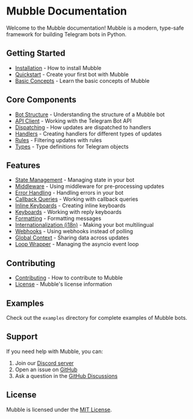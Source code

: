# Mubble Documentation

Welcome to the Mubble documentation! Mubble is a modern, type-safe framework for building Telegram bots in Python.

## Getting Started

- [Installation](installation.md) - How to install Mubble
- [Quickstart](quickstart.md) - Create your first bot with Mubble
- [Basic Concepts](basic-concepts.md) - Learn the basic concepts of Mubble

## Core Components

- [Bot Structure](bot-structure.md) - Understanding the structure of a Mubble bot
- [API Client](api-client.md) - Working with the Telegram Bot API
- [Dispatching](dispatching.md) - How updates are dispatched to handlers
- [Handlers](handlers.md) - Creating handlers for different types of updates
- [Rules](rules.md) - Filtering updates with rules
- [Types](types.md) - Type definitions for Telegram objects

## Features

- [State Management](state-management.md) - Managing state in your bot
- [Middleware](middleware.md) - Using middleware for pre-processing updates
- [Error Handling](error-handling.md) - Handling errors in your bot
- [Callback Queries](callback-queries.md) - Working with callback queries
- [Inline Keyboards](inline-keyboards.md) - Creating inline keyboards
- [Keyboards](keyboards.md) - Working with reply keyboards
- [Formatting](formatting.md) - Formatting messages
- [Internationalization (i18n)](i18n.md) - Making your bot multilingual
- [Webhooks](webhooks.md) - Using webhooks instead of polling
- [Global Context](global-context.md) - Sharing data across updates
- [Loop Wrapper](loop-wrapper.md) - Managing the asyncio event loop

## Contributing

- [Contributing](contributing.md) - How to contribute to Mubble
- [License](license.md) - Mubble's license information

## Examples

Check out the `examples` directory for complete examples of Mubble bots.

## Support

If you need help with Mubble, you can:

1. Join our [Discord server](https://discord.gg/your-discord-server)
2. Open an issue on [GitHub](https://github.com/your-username/mubble/issues)
3. Ask a question in the [GitHub Discussions](https://github.com/your-username/mubble/discussions)

## License

Mubble is licensed under the [MIT License](license.md). 